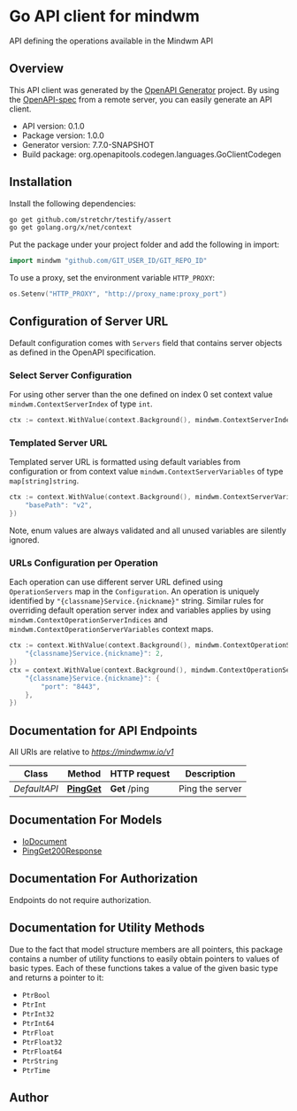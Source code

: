 # Go API client for mindwm

API defining the operations available in the Mindwm API

## Overview
This API client was generated by the [OpenAPI Generator](https://openapi-generator.tech) project.  By using the [OpenAPI-spec](https://www.openapis.org/) from a remote server, you can easily generate an API client.

- API version: 0.1.0
- Package version: 1.0.0
- Generator version: 7.7.0-SNAPSHOT
- Build package: org.openapitools.codegen.languages.GoClientCodegen

## Installation

Install the following dependencies:

```sh
go get github.com/stretchr/testify/assert
go get golang.org/x/net/context
```

Put the package under your project folder and add the following in import:

```go
import mindwm "github.com/GIT_USER_ID/GIT_REPO_ID"
```

To use a proxy, set the environment variable `HTTP_PROXY`:

```go
os.Setenv("HTTP_PROXY", "http://proxy_name:proxy_port")
```

## Configuration of Server URL

Default configuration comes with `Servers` field that contains server objects as defined in the OpenAPI specification.

### Select Server Configuration

For using other server than the one defined on index 0 set context value `mindwm.ContextServerIndex` of type `int`.

```go
ctx := context.WithValue(context.Background(), mindwm.ContextServerIndex, 1)
```

### Templated Server URL

Templated server URL is formatted using default variables from configuration or from context value `mindwm.ContextServerVariables` of type `map[string]string`.

```go
ctx := context.WithValue(context.Background(), mindwm.ContextServerVariables, map[string]string{
	"basePath": "v2",
})
```

Note, enum values are always validated and all unused variables are silently ignored.

### URLs Configuration per Operation

Each operation can use different server URL defined using `OperationServers` map in the `Configuration`.
An operation is uniquely identified by `"{classname}Service.{nickname}"` string.
Similar rules for overriding default operation server index and variables applies by using `mindwm.ContextOperationServerIndices` and `mindwm.ContextOperationServerVariables` context maps.

```go
ctx := context.WithValue(context.Background(), mindwm.ContextOperationServerIndices, map[string]int{
	"{classname}Service.{nickname}": 2,
})
ctx = context.WithValue(context.Background(), mindwm.ContextOperationServerVariables, map[string]map[string]string{
	"{classname}Service.{nickname}": {
		"port": "8443",
	},
})
```

## Documentation for API Endpoints

All URIs are relative to *https://mindwmw.io/v1*

Class | Method | HTTP request | Description
------------ | ------------- | ------------- | -------------
*DefaultAPI* | [**PingGet**](docs/DefaultAPI.md#pingget) | **Get** /ping | Ping the server


## Documentation For Models

 - [IoDocument](docs/IoDocument.md)
 - [PingGet200Response](docs/PingGet200Response.md)


## Documentation For Authorization

Endpoints do not require authorization.


## Documentation for Utility Methods

Due to the fact that model structure members are all pointers, this package contains
a number of utility functions to easily obtain pointers to values of basic types.
Each of these functions takes a value of the given basic type and returns a pointer to it:

* `PtrBool`
* `PtrInt`
* `PtrInt32`
* `PtrInt64`
* `PtrFloat`
* `PtrFloat32`
* `PtrFloat64`
* `PtrString`
* `PtrTime`

## Author



